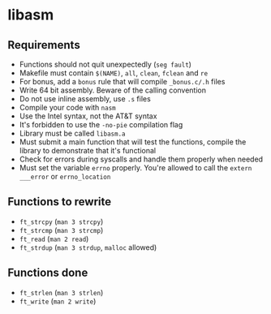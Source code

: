 # libasm

## Requirements

- Functions should not quit unexpectedly (`seg fault`)
- Makefile must contain `$(NAME)`, `all`, `clean`, `fclean` and `re`
- For bonus, add a `bonus` rule that will compile `_bonus.c/.h` files
- Write 64 bit assembly. Beware of the calling convention
- Do not use inline assembly, use `.s` files
- Compile your code with `nasm`
- Use the Intel syntax, not the AT&T syntax
- It's forbidden to use the `-no-pie` compilation flag
- Library must be called `libasm.a`
- Must submit a main function that will test the functions,
  compile the library to demonstrate that it's functional
- Check for errors during syscalls and handle them properly when needed
- Must set the variable `errno` properly.
  You're allowed to call the `extern ___error` or `errno_location`

## Functions to rewrite

- `ft_strcpy` (`man 3 strcpy`)
- `ft_strcmp` (`man 3 strcmp`)
- `ft_read` (`man 2 read`)
- `ft_strdup` (`man 3 strdup`, `malloc` allowed)

## Functions done

- `ft_strlen` (`man 3 strlen`)
- `ft_write` (`man 2 write`)
